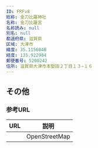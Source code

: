 ```yaml
---
ID: FRFv8
総称: 金刀比羅神社
名称: 金刀比羅宮
名称読み: null
別名: null
都道府県: 滋賀県
区域: 大津市
緯度: 35.1156048
経度: 135.922984
郵便番号: 5200242
住所: 滋賀県大津市本堅田２丁目１３−１６
---
```


## その他

### 参考URL

| URL | 説明          |
| --- | ------------- |
|     | OpenStreetMap |
